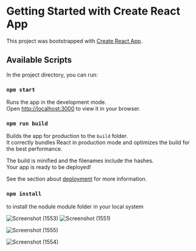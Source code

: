 # Getting Started with Create React App

This project was bootstrapped with [Create React App](https://github.com/facebook/create-react-app).

## Available Scripts

In the project directory, you can run:

### `npm start`

Runs the app in the development mode.\
Open [http://localhost:3000](http://localhost:3000) to view it in your browser.


### `npm run build`

Builds the app for production to the `build` folder.\
It correctly bundles React in production mode and optimizes the build for the best performance.

The build is minified and the filenames include the hashes.\
Your app is ready to be deployed!

See the section about [deployment](https://facebook.github.io/create-react-app/docs/deployment) for more information.

### `npm install`
to install the nodule module folder in your local system

![Screenshot (1553)](https://user-images.githubusercontent.com/76389609/170305862-cc04e5d3-e312-49a7-9382-19946545d07a.png)
![Screenshot (1551)](https://user-images.githubusercontent.com/76389609/170305896-2cad9d6f-be59-4af5-afa9-16e184a98473.png)


![Screenshot (1555)](https://user-images.githubusercontent.com/76389609/170302545-706098e1-5327-44f2-a9e5-280c05199159.png)




![Screenshot (1554)](https://user-images.githubusercontent.com/76389609/170302532-c6781599-9cf6-42ca-ba0a-a9eb83241b89.png)









